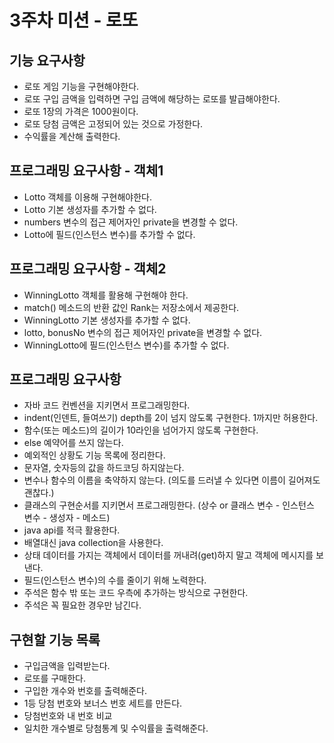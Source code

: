 # 3주차 미션 - 로또

## 기능 요구사항

* 로또 게임 기능을 구현해야한다.
* 로또 구입 금액을 입력하면 구입 금액에 해당하는 로또를 발급해야한다.
* 로또 1장의 가격은 1000원이다.
* 로또 당첨 금액은 고정되어 있는 것으로 가정한다.
* 수익률을 계산해 출력한다.

## 프로그래밍 요구사항 - 객체1

* Lotto 객체를 이용해 구현해야한다.
* Lotto 기본 생성자를 추가할 수 없다.
* numbers 변수의 접근 제어자인 private을 변경할 수 없다.
* Lotto에 필드(인스턴스 변수)를 추가할 수 없다.

## 프로그래밍 요구사항 - 객체2

* WinningLotto 객체를 활용해 구현해야 한다.
* match() 메소드의 반환 값인 Rank는 저장소에서 제공한다.
* WinningLotto 기본 생성자를 추가할 수 없다.
* lotto, bonusNo 변수의 접근 제어자인 private을 변경할 수 없다.
* WinningLotto에 필드(인스턴스 변수)를 추가할 수 없다.

## 프로그래밍 요구사항

* 자바 코드 컨벤션을 지키면서 프로그래밍한다.
* indent(인덴트, 들여쓰기) depth를 2이 넘지 않도록 구현한다. 1까지만 허용한다.
* 함수(또는 메소드)의 길이가 10라인을 넘어가지 않도록 구현한다.
* else 예약어를 쓰지 않는다.
* 예외적인 상황도 기능 목록에 정리한다.
* 문자열, 숫자등의 값을 하드코딩 하지않는다.
* 변수나 함수의 이름을 축약하지 않는다. (의도를 드러낼 수 있다면 이름이 길어져도 괜찮다.)
* 클래스의 구현순서를 지키면서 프로그래밍한다. (상수 or 클래스 변수 - 인스턴스 변수 - 생성자 - 메소드)
* java api를 적극 활용한다.
* 배열대신 java collection을 사용한다.
* 상태 데이터를 가지는 객체에서 데이터를 꺼내려(get)하지 말고 객체에 메시지를 보낸다.
* 필드(인스턴스 변수)의 수를 줄이기 위해 노력한다.
* 주석은 함수 밖 또는 코드 우측에 추가하는 방식으로 구현한다.
* 주석은 꼭 필요한 경우만 남긴다.

## 구현할 기능 목록

* 구입금액을 입력받는다.
* 로또를 구매한다.
* 구입한 개수와 번호를 출력해준다.
* 1등 당첨 번호와 보너스 번호 세트를 만든다.
* 당첨번호와 내 번호 비교
* 일치한 개수별로 당첨통계 및 수익률을 출력해준다.